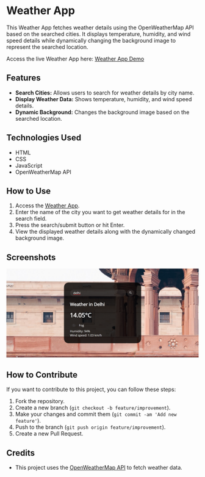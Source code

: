 # Weather App

This Weather App fetches weather details using the OpenWeatherMap API based on the searched cities. It displays temperature, humidity, and wind speed details while dynamically changing the background image to represent the searched location.

Access the live Weather App here: [Weather App Demo](https://bits-and-atoms.github.io/Weather-App/)

## Features

- **Search Cities:** Allows users to search for weather details by city name.
- **Display Weather Data:** Shows temperature, humidity, and wind speed details.
- **Dynamic Background:** Changes the background image based on the searched location.

## Technologies Used

- HTML
- CSS
- JavaScript
- OpenWeatherMap API

## How to Use

1. Access the [Weather App](https://bits-and-atoms.github.io/Weather-App/).
2. Enter the name of the city you want to get weather details for in the search field.
3. Press the search/submit button or hit Enter.
4. View the displayed weather details along with the dynamically changed background image.

## Screenshots

![Weather App Screenshot](screenshots/photo.png)

## How to Contribute

If you want to contribute to this project, you can follow these steps:

1. Fork the repository.
2. Create a new branch (`git checkout -b feature/improvement`).
3. Make your changes and commit them (`git commit -am 'Add new feature'`).
4. Push to the branch (`git push origin feature/improvement`).
5. Create a new Pull Request.

## Credits

- This project uses the [OpenWeatherMap API](https://openweathermap.org/api) to fetch weather data.